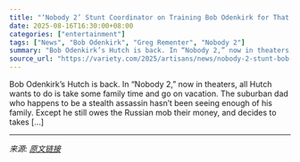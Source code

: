 ```yaml
---
title: "‘Nobody 2’ Stunt Coordinator on Training Bob Odenkirk for That Duck Boat Fight Scene and How the Star’s Childhood Inspired It"
date: 2025-08-16T16:30:00+08:00
categories: ["entertainment"]
tags: ["News", "Bob Odenkirk", "Greg Rementer", "Nobody 2"]
summary: "Bob Odenkirk’s Hutch is back. In “Nobody 2,” now in theaters, all Hutch wants to do is take some family time and go on vacation. The suburban dad who happens to be a stealth assassin hasn’t been seein"
source_url: "https://variety.com/2025/artisans/news/nobody-2-stunt-bob-odenkirk-duck-boat-fight-scene-1236490343/"
---
```


Bob Odenkirk’s Hutch is back. In “Nobody 2,” now in theaters, all Hutch wants to do is take some family time and go on vacation. The suburban dad who happens to be a stealth assassin hasn’t been seeing enough of his family. Except he still owes the Russian mob their money, and decides to takes [&#8230;]

---

*来源: [原文链接](https://variety.com/2025/artisans/news/nobody-2-stunt-bob-odenkirk-duck-boat-fight-scene-1236490343/)*
